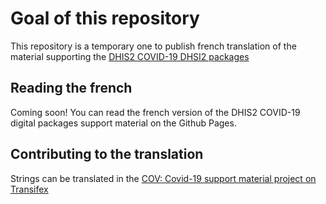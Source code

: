 # Goal of this repository

This repository is a temporary one to publish french translation of the material supporting the [DHIS2 COVID-19 DHSI2 packages](https://www.dhis2.org/covid-19)

## Reading the french

Coming soon! You can read the french version of the DHIS2 COVID-19 digital packages support material on the Github Pages.

## Contributing to the translation

Strings can be translated in the [COV: Covid-19 support material project on Transifex](https://www.transifex.com/hisp-uio/covid19-support-material/dashboard/)
